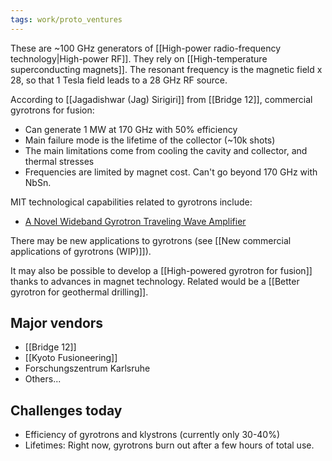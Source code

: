 ```yaml
---
tags: work/proto_ventures
---
```

These are ~100 GHz generators of [[High-power radio-frequency technology|High-power RF]]. They rely on [[High-temperature superconducting magnets]]. The resonant frequency is the magnetic field x 28, so that 1 Tesla field leads to a 28 GHz RF source.

According to [[Jagadishwar (Jag) Sirigiri]] from [[Bridge 12]], commercial gyrotrons for fusion:
- Can generate 1 MW at 170 GHz with 50% efficiency
- Main failure mode is the lifetime of the collector (~10k shots)
- The main limitations come from cooling the cavity and collector, and thermal stresses
- Frequencies are limited by magnet cost. Can't go beyond 170 GHz with NbSn.

MIT technological capabilities related to gyrotrons include:
- [A Novel Wideband Gyrotron Traveling Wave Amplifier](https://dspace.mit.edu/bitstream/handle/1721.1/93220/02rr006_full.pdf;sequence=1)

There may be new applications to gyrotrons (see [[New commercial applications of gyrotrons (WIP)]]).

It may also be possible to develop a [[High-powered gyrotron for fusion]] thanks to advances in magnet technology. Related would be a [[Better gyrotron for geothermal drilling]].

## Major vendors
- [[Bridge 12]]
- [[Kyoto Fusioneering]]
- Forschungszentrum Karlsruhe
- Others...

## Challenges today
- Efficiency of gyrotrons and klystrons (currently only 30-40%)
- Lifetimes: Right now, gyrotrons burn out after a few hours of total use.
